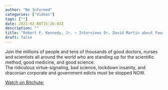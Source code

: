 ```yaml
---
author: "Be Informed"
categories: ["Videos"]
tags: [""]
date: 2021-02-08T15:26:03Z
description: ""
title: "Robert F. Kennedy, Jr. ~ Interviews Dr. David Martin about Fauci, Moderna, Corruption"
draft: false
---
```


Join the millions of people and tens of thousands of good doctors,  nurses and scientists all around the world who are standing up for the  scientific method, good medicine, and good science.   
The ridiculous  virtue-signaling, bad science, lockdown insanity, and draconian  corporate and government edicts must be stopped NOW.  

[Watch on Bitchute:](https://www.bitchute.com/video/eQj2MwpwgTgA/)  